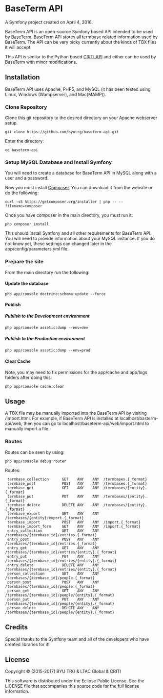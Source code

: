 # BaseTerm API

A Symfony project created on April 4, 2016.

BaseTerm API is an open-source Symfony based API intended to be used by [BaseTerm](https://github.com/byutrg/baseterm). BaseTerm API stores all termbase related information used by BaseTerm. The API can be very picky currently about the kinds of TBX files it will accept. 

This API is similar to the Python based [CRITI API](https://github.com/LexTerm/CRITI/tree/master/server) and either can be used by BaseTerm with minor modifications.


## Installation

BaseTerm API uses Apache, PHP5, and MySQL (it has been tested using Linux, Windows (Wampserver), and Mac(MAMP)).

### Clone Repository

Clone this git repository to the desired directory on your Apache webserver setup.

```
git clone https://github.com/byutrg/baseterm-api.git
```

Enter the directory:

```
cd baseterm-api
```

### Setup MySQL Database and Install Symfony

You will need to create a database for BaseTerm API in MySQL along with a user and a password.

Now you must install [Composer](https://getcomposer.org/download/).  You can download it from the website or do the following:

```
curl -sS https://getcomposer.org/installer | php -- --filename=composer
```

Once you have composer in the main directory, you must run it:

```
php composer install
```

This should install Symfony and all other requirements for BaseTerm API.  You will need to provide information about your MySQL instance.  If you do not know yet, these settings can changed later in the app/config/parameters.yml file.

### Prepare the site

From the main directory run the following:

#### Update the database
```
php app/console doctrine:schema:update --force
```

#### Publish

##### Publish to the Development environment
```
php app/console assetic:dump --env=dev
```

##### Publish to the Production environment
```
php app/console assetic:dump --env=prod
```

#### Clear Cache

Note, you may need to fix permissions for the app/cache and app/logs folders after doing this:

```
php app/console cache:clear
```

## Usage

A TBX file may be manually imported into the BaseTerm API by visiting /import.html.  For example, if BaseTerm API is installed at localhost/basterm-api/web, then you can go to localhost/baseterm-api/web/import.html to manually import a file.

### Routes

Routes can be seen by using:
```
php app/console debug:router
```

Routes:

```
 termbase_collection      GET    ANY    ANY  /termbases.{_format}
 termbase_post            POST   ANY    ANY  /termbases.{_format}
 termbase_get             GET    ANY    ANY  /termbases/{entity}.{_format}
 termbase_put             PUT    ANY    ANY  /termbases/{entity}.{_format}
 termbase_delete          DELETE ANY    ANY  /termbases/{entity}.{_format}
 termbase_export          GET    ANY    ANY  /termbases/{entity}/export.{_format}
 termbase_import          POST   ANY    ANY  /import.{_format}
 termbase_import_form     GET    ANY    ANY  /import.{_format}
 entry_collection         GET    ANY    ANY  /termbases/{termbase_id}/entries.{_format}
 entry_post               POST   ANY    ANY  /termbases/{termbase_id}/entries.{_format}
 entry_get                GET    ANY    ANY  /termbases/{termbase_id}/entries/{entity}.{_format}
 entry_put                PUT    ANY    ANY  /termbases/{termbase_id}/entries/{entity}.{_format}
 entry_delete             DELETE ANY    ANY  /termbases/{termbase_id}/entries/{entity}.{_format}
 person_collection        GET    ANY    ANY  /termbases/{termbase_id}/people.{_format}
 person_post              POST   ANY    ANY  /termbases/{termbase_id}/people.{_format}
 person_get               GET    ANY    ANY  /termbases/{termbase_id}/people/{entity}.{_format}
 person_put               PUT    ANY    ANY  /termbases/{termbase_id}/people/{entity}.{_format}
 person_delete            DELETE ANY    ANY  /termbases/{termbase_id}/people/{entity}.{_format}
 ```

## Credits

Special thanks to the Symfony team and all of the developers who have created libraries for it!

## License

Copyright © (2015-2017) BYU TRG & LTAC Global & CRITI

This software is distributed under the Eclipse Public License.  See the LICENSE file that accompanies this source code for the full license information.